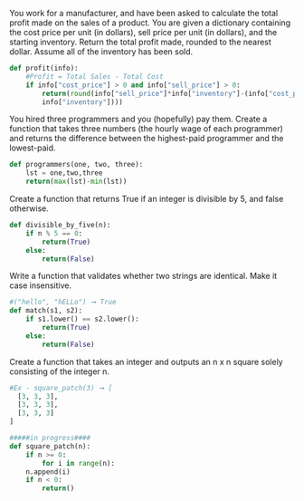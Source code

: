 You work for a manufacturer, and have been asked to calculate the total profit made on the sales of a product. You are given a dictionary containing the cost price per unit (in dollars), sell price per unit (in dollars), and the starting inventory. Return the total profit made, rounded to the nearest dollar. Assume all of the inventory has been sold.
```python
def profit(info):
	#Profit = Total Sales - Total Cost
	if info["cost_price"] > 0 and info["sell_price"] > 0:
		return(round(info["sell_price"]*info["inventory"]-(info["cost_price"]*
		info["inventory"])))
```

You hired three programmers and you (hopefully) pay them. Create a function that takes three numbers (the hourly wage of each programmer) and returns the difference between the highest-paid programmer and the lowest-paid.
```python
def programmers(one, two, three):
	lst = one,two,three
	return(max(lst)-min(lst))
```

Create a function that returns True if an integer is divisible by 5, and false otherwise.
```python
def divisible_by_five(n):
	if n % 5 == 0:
		return(True)
	else:
		return(False)
```

Write a function that validates whether two strings are identical. Make it case insensitive.
```python
#("hello", "hELLo") ➞ True
def match(s1, s2):
	if s1.lower() == s2.lower():
		return(True)
	else:
		return(False)
```
Create a function that takes an integer and outputs an n x n square solely consisting of the integer n.
```python
#Ex - square_patch(3) ➞ [
  [3, 3, 3],
  [3, 3, 3],
  [3, 3, 3]
]

#####in progress####
def square_patch(n):
	if n >= 0:
		for i in range(n):    
   	n.append(i)
	if n < 0:
		return()

